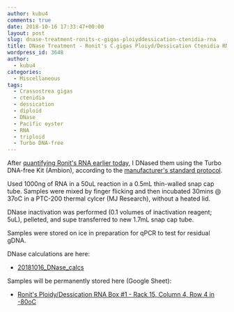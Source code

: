 ```yaml
---
author: kubu4
comments: true
date: 2018-10-16 17:33:47+00:00
layout: post
slug: dnase-treatment-ronits-c-gigas-ploiyddessication-ctenidia-rna
title: DNase Treatment - Ronit's C.gigas Ploiyd/Dessication Ctenidia RNA
wordpress_id: 3648
author:
  - kubu4
categories:
  - Miscellaneous
tags:
  - Crassostrea gigas
  - ctenidia
  - dessication
  - diploid
  - DNase
  - Pacific oyster
  - RNA
  - triploid
  - Turbo DNA-free
---
```


After [quantifying Ronit's RNA earlier today](2018/10/16/rna-quantification-ronits-c-gigas-ploidydessication-rna.html), I DNased them using the Turbo DNA-free Kit (Ambion), according to the [manufacturer's standard protocol](httpss://github.com/RobertsLab/resources/blob/master/protocols/Commercial_Protocols/Ambion_Turbo_DNA_Free.pdf).

Used 1000ng of RNA in a 50uL reaction in a 0.5mL thin-walled snap cap tube. Samples were mixed by finger flicking and then incubated 30mins @ 37oC in a PTC-200 thermal cylcer (MJ Research), without a heated lid.

DNase inactivation was performed (0.1 volumes of inactivation reagent; 5uL), pelleted, and supe transferred to new 1.7mL snap cap tube.

Samples were stored on ice in preparation for qPCR to test for residual gDNA.

DNase calculations are here:





  * [20181016_DNase_calcs](httpss://docs.google.com/spreadsheets/d/1rgS3MH5QjFYIQL8PpvUf6xo-ZXI8KTX4pm16cb7if4U/edit?usp=sharing)



Samples will be permanently stored here (Google Sheet):



  * [Ronit's Ploidy/Dessication RNA Box #1 - Rack 15, Column 4, Row 4 in -80oC](httpss://docs.google.com/spreadsheets/d/1Qsvz3QTURlPF_hX05BQxjom3484WuMfqQ1ILl9LEljU/edit?usp=sharing)


